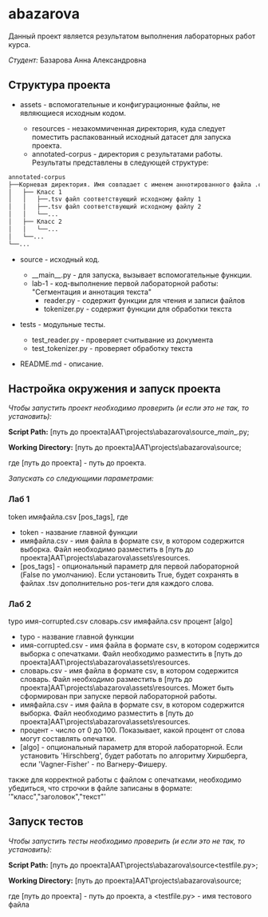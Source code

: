 # abazarova

Данный проект является результатом выполнения лабораторных работ курса.

*Студент:* Базарова Анна Александровна

## Структура проекта

* assets - вспомогательные и конфигурационные файлы, не являющиеся исходным кодом.

  * resources - незакоммиченная директория, куда следует поместить распакованный исходный датасет для запуска проекта.
  * annotated-corpus - директория с результатами работы. Результаты представлены в следующей структуре:
  
```sh
annotated-corpus
├──Корневая директория. Имя совпадает с именем аннотированного файла .csv
│   ├── Класс 1
│   │   ├──.tsv файл соответствующий исходному файлу 1 
│   │   ├──.tsv файл соответствующий исходному файлу 2 
│   │   └──...
│   ├── Класс 2
│   │   └──...
│   └──...
└──...
```

* source - исходный код.
  * \_\_main__.py - для запуска, вызывает вспомогательные функции.
  * lab-1 - код-выполнение первой лабораторной работы: "Сегментация и аннотация текста"
    * reader.py - содержит функции для чтения и записи файлов
    * tokenizer.py - содержит функции для обработки текста
 
* tests - модульные тесты.
  * test_reader.py - проверяет считывание из документа
  * test_tokenizer.py - проверяет обработку текста
 
* README.md - описание.

## Настройка окружения и запуск проекта

*Чтобы запустить проект необходимо проверить (и если это не так, то установить):*

**Script Path:** [путь до проекта]AAT\projects\abazarova\source\__main__.py;

**Working Directory:** [путь до проекта]AAT\projects\abazarova\source;

где [путь до проекта] - путь до проекта.

*Запускать со следующими параметрами:* 
### Лаб 1
token имяфайла.csv [pos_tags], где
* token - название главной функции 
* имяфайла.csv - имя файла в формате csv, в котором содержится выборка. Файл необходимо разместить в [путь до проекта]AAT\projects\abazarova\assets\resources.
* [pos_tags] - опциональный параметр для первой лабораторной (False по умолчанию). Если установить True, будет сохранять в файлах .tsv дополнительно pos-теги для каждого слова.

### Лаб 2
typo имя-corrupted.csv словарь.csv имяфайла.csv процент [algo] 
* typo - название главной функции
* имя-corrupted.csv - имя файла в формате csv, в котором содержится выборка c опечатками. Файл необходимо разместить в [путь до проекта]AAT\projects\abazarova\assets\resources.
* словарь.csv - имя файла в формате csv, в котором содержится словарь. Файл необходимо разместить в [путь до проекта]AAT\projects\abazarova\assets\resources. Может быть сформирован при запуске первой лабораторной работы.
* имяфайла.csv - имя файла в формате csv, в котором содержится выборка. Файл необходимо разместить в [путь до проекта]AAT\projects\abazarova\assets\resources.
* процент - число от 0 до 100. Показывает, какой процент от слова могут составлять опечатки.
* [algo] - опциональный параметр для второй лабораторной. Если установить 'Hirschberg', будет работать по алгоритму Хиршберга, если 'Vagner-Fisher' - по Вагнеру-Фишеру.

также для корректной работы с файлом с опечатками, необходимо убедиться, что строчки в файле записаны в формате:
'"класс","заголовок","текст"'

## Запуск тестов

*Чтобы запустить тесты необходимо проверить (и если это не так, то установить):*

**Script Path:** [путь до проекта]AAT\projects\abazarova\source\<testfile.py>;

**Working Directory:** [путь до проекта]AAT\projects\abazarova\source;

где [путь до проекта] - путь до проекта, а <testfile.py> - имя тестового файла
